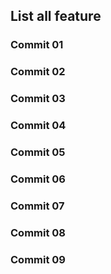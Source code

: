 ## List all feature

### Commit 01
### Commit 02
### Commit 03
### Commit 04
### Commit 05
### Commit 06
### Commit 07
### Commit 08
### Commit 09
